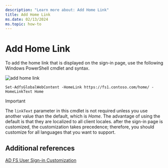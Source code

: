 ```yaml
---
description: "Learn more about: Add Home Link"
title: Add Home Link
ms.date: 02/13/2024
ms.topic: how-to
---
```


# Add Home Link

To add the home link that is displayed on the sign\-in page, use the following Windows PowerShell cmdlet and syntax.


![add home link](media/AD-FS-user-sign-in-customization/ADFS_Blue_Custom2.png)


`Set-AdfsGlobalWebContent -HomeLink https://fs1.contoso.com/home/ -HomeLinkText Home `


> [!IMPORTANT]
> The `linkText` parameter in this cmdlet is not required unless you use another value than the default, which is *Home*. The advantage of using the default is that they are localized to all client locales. after the sign\-in page is customized, the customization takes precedence; therefore, you should customize for all languages that you want to support.

## Additional references
[AD FS User Sign-in Customization](AD-FS-user-sign-in-customization.md)
